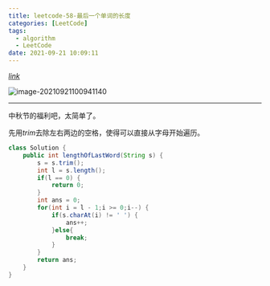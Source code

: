 ```yaml
---
title: leetcode-58-最后一个单词的长度
categories: [LeetCode]
tags:
  - algorithm
  - LeetCode
date: 2021-09-21 10:09:11
---
```


[$link$](https://leetcode-cn.com/problems/length-of-last-word/)

![image-20210921100941140](https://gitee.com/cao_ziqiang/img/raw/master/20210921100941.png)

<hr/>

中秋节的福利吧，太简单了。

先用$trim$去除左右两边的空格，使得可以直接从字母开始遍历。

```java
class Solution {
    public int lengthOfLastWord(String s) {
        s = s.trim();
        int l = s.length();
        if(l == 0) {
            return 0;
        }
        int ans = 0;
        for(int i = l - 1;i >= 0;i--) {
            if(s.charAt(i) != ' ') {
                ans++;
            }else{
                break;
            }
        }
        return ans;
    }
}
```

